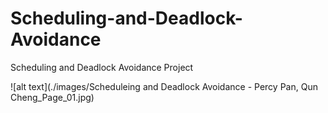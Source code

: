 # Scheduling-and-Deadlock-Avoidance
Scheduling and Deadlock Avoidance Project


![alt text](./images/Scheduleing and Deadlock Avoidance - Percy Pan, Qun Cheng_Page_01.jpg)

